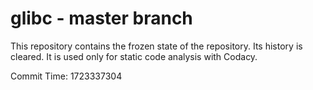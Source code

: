 # glibc - master branch

This repository contains the frozen state of the repository.
Its history is cleared. It is used only for static code
analysis with Codacy.

Commit Time: 1723337304